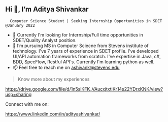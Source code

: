 ## Hi 👋, I’m Aditya Shivankar
      Computer Science Student | Seeking Internship Opportunities in SDET @January 2022
- 👀 Currently I'm looking for Internship/Full time opportunities in SDET/Quality Analyst position. 
- 🌱 I’m pursuing MS in Computer Sciecne from Stevens institute of technology. I've 7 years of experience in SDET profile. I've developed UI/API automation frameworks from scratch. I've expertise in Java, c#, BDD, SpecFlow, Restful API's. Currently I'm learning python as well.
- 📫 Feel free to reach me on ashivank@stevens.edu
> Know more about my experiences

  https://drive.google.com/file/d/1n5slKFK_VAucxjtxtiKr14s22YDrxKNK/view?usp=sharing
  
  Connect with me on:
  
  https://www.linkedin.com/in/adityashivankar/
<!---
adityashivankar/adityashivankar is a ✨ special ✨ repository because its `README.md` (this file) appears on your GitHub profile.
You can click the Preview link to take a look at your changes.
--->
